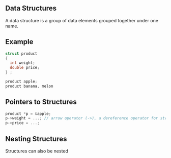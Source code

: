 ## Data Structures

A data structure is a group of data elements grouped together under one name.

## Example

```c++
struct product 
{
  int weight;
  double price;
} ;

product apple;
product banana, melon
```

## Pointers to Structures

```c++
product *p = &apple;
p->weight = ...; // arrow operator (->), a dereference operator for structure pointer.
p->price = ...;
```

## Nesting Structures

Structures can also be nested